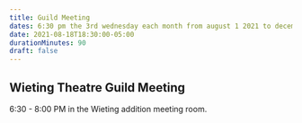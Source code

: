 ```yaml
---
title: Guild Meeting
dates: 6:30 pm the 3rd wednesday each month from august 1 2021 to december 31 2021
date: 2021-08-18T18:30:00-05:00
durationMinutes: 90
draft: false
---
```

## Wieting Theatre Guild Meeting  
6:30 - 8:00 PM in the Wieting addition meeting room.
